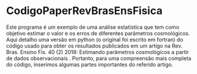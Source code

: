 # CodigoPaperRevBrasEnsFisica
Este programa é um exemplo de uma análise estatística que tem como objetivo estimar o valor e os erros de diferentes parâmetros cosmológicos. Aqui detalho uma versão em python (o original foi escrito em fortran) do código usado para obter os resultados publicados em um artigo na Rev. Bras. Ensino Fís. 40 (2) 2018:  Estimando parâmetros cosmológicos a partir de dados observacionais . Portanto, para uma compreensão mais completa do código, inserimos algumas partes importantes do referido artigo.
